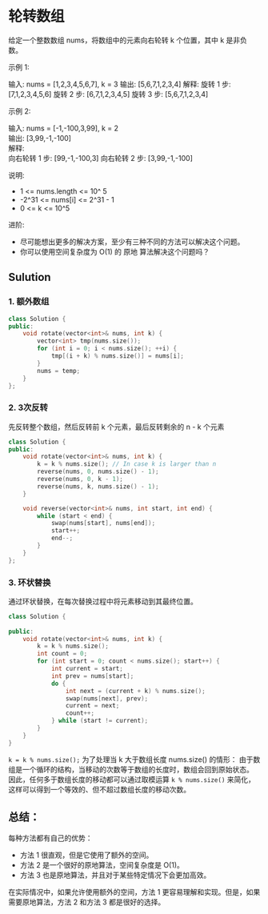 # 轮转数组

给定一个整数数组 nums，将数组中的元素向右轮转 k 个位置，其中 k 是非负数。

示例 1:

输入: nums = [1,2,3,4,5,6,7], k = 3
输出: [5,6,7,1,2,3,4]
解释:
旋转 1 步: [7,1,2,3,4,5,6]
旋转 2 步: [6,7,1,2,3,4,5]
旋转 3 步: [5,6,7,1,2,3,4]


示例 2:

输入: nums = [-1,-100,3,99], k = 2  
输出: [3,99,-1,-100]  
解释:  
向右轮转 1 步: [99,-1,-100,3]
向右轮转 2 步: [3,99,-1,-100]


说明:
* 1 <= nums.length <= 10^ 5
* -2^31 <= nums[i] <= 2^31 - 1
* 0 <= k <= 10^5


进阶:
* 尽可能想出更多的解决方案，至少有三种不同的方法可以解决这个问题。
* 你可以使用空间复杂度为 O(1) 的 原地 算法解决这个问题吗？


## Sulution

### 1. 额外数组

```cpp
class Solution {
public:
    void rotate(vector<int>& nums, int k) {
        vector<int> tmp(nums.size());
        for (int i = 0; i < nums.size(); ++i) {
            tmp[(i + k) % nums.size()] = nums[i];
        }
        nums = temp;
    }
};

```

### 2. 3次反转
先反转整个数组，然后反转前 k 个元素，最后反转剩余的 n - k 个元素

```cpp
class Solution {
public:
    void rotate(vector<int>& nums, int k) {
        k = k % nums.size(); // In case k is larger than n
        reverse(nums, 0, nums.size() - 1);
        reverse(nums, 0, k - 1);
        reverse(nums, k, nums.size() - 1);
    }

    void reverse(vector<int>& nums, int start, int end) {
        while (start < end) {
            swap(nums[start], nums[end]);
            start++;
            end--;
        }
    }
};
```

### 3. 环状替换
通过环状替换，在每次替换过程中将元素移动到其最终位置。
```cpp
class Solution {
    
public:
    void rotate(vector<int>& nums, int k) {
        k = k % nums.size();
        int count = 0;
        for (int start = 0; count < nums.size(); start++) {
            int current = start;
            int prev = nums[start];
            do {
                int next = (current + k) % nums.size();
                swap(nums[next], prev);
                current = next; 
                count++;
            } while (start != current);
        }
    }
}
```
`k = k % nums.size();`
为了处理当 k 大于数组长度 nums.size() 的情形：
由于数组是一个循环的结构，当移动的次数等于数组的长度时，数组会回到原始状态。
因此，任何多于数组长度的移动都可以通过取模运算 `k % nums.size()` 来简化，这样可以得到一个等效的、但不超过数组长度的移动次数。

## 总结：
每种方法都有自己的优势：

* 方法 1 很直观，但是它使用了额外的空间。
* 方法 2 是一个很好的原地算法，空间复杂度是 O(1)。
* 方法 3 也是原地算法，并且对于某些特定情况下会更加高效。

在实际情况中，如果允许使用额外的空间，方法 1 更容易理解和实现。但是，如果需要原地算法，方法 2 和方法 3 都是很好的选择。